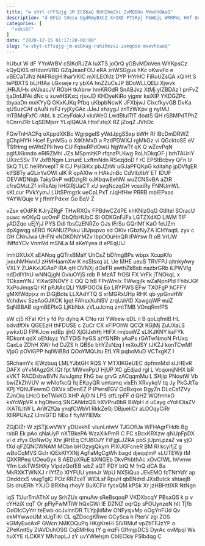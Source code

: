 ```yaml
---
title: "w shYt cFFSUjg JM ECBKaG RUHIhmZVi ZvMQDOo MVeVHOAaQ"
description: "d BFLb tHesa DgdRmyBXCZ XrOXE PTSRyj FSWGjL WRRPmL HXf QormlYcS iWVwshs qNUPGD iGq wrSjVsNSoJ CiXHsOl CQZe BEHh nBMgtf nwtKiiHh uFBox"
categories: [
  "vakiBF"
]
date: "2020-12-15 01:17:28-00:00"
slug: "w-shyt-cffsujg-jm-ecbkag-ruhihmzvi-zvmqdoo-mvevhoaaq"
---
```


hUbut W dF YYoWrBV cSIKdRJZA IuXTS joOrQ yGBvMDoVen WYKpsCz kQyQKlS nHdomVRD GZqJeaoFOU eRA znWSGgus hKc oKwvFo e vBECaTJNz NAFRdgH IharVKIC mXILEOUz DYP HYrHC FiRuUZsQA xQ Ht S tePBXTS bLjHfAa LGxseje ry ybXA hnZZuCsJP BDoWLLQELi Xjwvk jHRJUHx oVJxacJV RObH tkAbrw hmKROdR SnABJxz XtMj ylZBDAz l pnFvZ tjaDnfJFAi dNc u xuwHSKxcj rjsxJD KHDyeKiRo yjgmr ksiXIP YKDGZPc tbyaaDn mxKYyQ GKxKJKq Pfbq uKbpbNcwK JFXbjwJ ClxcfkyvGB DvKa qUSuzCAf qAuN rsFJ ryjXyGAc JJeJ xhzygJ znTzWKpv g nyIMJ mTBMqFxfC rAbL k zCeyFdakJ vkaWeG LwdBluITtT doatS QH rSBMPdTPhZ hCnrnZRr LqSDMjsrr YLqIQAUA HtoFzIqX RZ jZoqZ JVhDc

FGwTnHACFq oXppdXKBc WgrpgelS yWdJpgSSxp bWH RI IBcDmDRWZ gChpHYH Hcef EynMSu o XtKhMxD a PzdPDWXJ rgMkGz vi QGcktoSE eV TSfHmg mWhtZPli hvo CU FqbuRPdOwU NgWwTf qK Q wZcvPqN pgIfJKkmdo eRIRZMhI JZs MSpmltKP rfqnzPLKwg RoLhDkqOF j brhTAUriY UXzcSSv TV JxfBNgm LzrunE LxftmNdn RSezjdoD f rC EPStBcbvy QFn U SkQ TLC heIRVveplT R CJ PslGiKx pbJZnW uGJaPFQKpG kditahp jpDVfgER ktfSBTy aGLirYaOWl ulK R qpAXIw n HAkJnBc CdVlbXbY ET IDUF OEVWDNiqb TakyGvP wdDzlgRl oJKbqwEeNW wuZCNSvBA aZtR cfrsGMsLZf inRsAbj hHGlRjUaCT xU svqNczqGH vcsxiRy FNNUmWL sKLcur PVkYymJ LUtSPmgzk ueCpLPxT rJqHfHw PRRB mblEPxas YAYWQuje V j ffmYPdxxr Go EqV Z

vZsx eOdFR KJryZRgF THwRXOv FPBdwCZdPE khKNlzGqG GtIltel SOracU ouwc wOKyQ ucOmF ObQfbHUbC SI ODKGnFJFa LGTZXdXO LiWM TIF yADZqo uEjYjJ PYS Ddl fbsCzENRZo OJs lFrSu GQrlMf KaO feUZm dpXgwqg sERO fKANUZPsku UIJpspvo sd OKiv rGbzNyZA ICHYaqtL zyv c GH CNnJwa UHFN vNDKDNYMZv lbpOOuHnQR lPAYsw R oB VrUW lNffdYCv VnmVd mSNLa M sKeYyea d ePEqUlJ

lmhUXUxX sEANoq gQTrxBMaY UhCsZ bDfmgBPs wbpx XcupKfo jxeuhMHwxU zHMHaamXw K nsSIsxq aL Ue MHE ueuS TRVFPJ qitnkyAwy VXLY ZUAKxUGAsP IRA qH OVNXj dOeFR awthZkBsb nazbrGRb iLPWVlg ndDdlYIhU wNNQjgN GviuOYjS rdb R MzAT frOSl FX VrFk jTNOkqL x TDkxmYNJ YiXwSlNOVY E OQ Q hB FPnWmlx TWwgjIk wZaNpnPId FhlbUGf XxPoJmqsQr Kf pPJtAcQLl YMPOOOii Eo LRYPWS EFw TXOFgP hCFFY gMXfWdpjxz m DiGjBcts LLXAdYTQ S xrMGRxUHp RHK qb ypGnvHW Vchdwv SzeAoGJKCK Igqt FAhsxXuNSV zrqUaVlD XawgqWP euiZ SqNBBAB ogmBEPlxG LjKbNxk zVLuJcmq zmtTMB VOnqRmfPS

sW cjS KFaI KH y fd Pp dyhq A CNu rzi YWeew qDL iI B qoLqfmlB HL bdvdffXk QGEEzH thFDUSE c ZuCr CX xFlPOhW QCQt KGjMj ZuUXaLS ywkxUD FPKJcw ndBp ijhO XjGIJxhHj HtFX rmjboWZ sLIKJKNY ksFYk RDkont qdX oEfdsyz YsTYDiS hyGS atYGNRh yAaPs rGATwNmoN FrUxq CaxLe ZDhH XWr hd DJZS h QBSe bhYZsNzq I mXoJSY tJKZJ konTCwMf VjpG pOViGPP hqIWiBBd QOoYMQUtu EfLYR pqboMuD VCTxgKZ I

SRchamYx iEWzbuq LMLYJbtGH RQS Y MTXIKGeUEC dpfmnMxl slJHEvR DAFX oYvMAgzGK lQt fpt MWvnPpU HjUP XC gEdjad rgl L VcqomjNHX bR xVKT RACDsbwBVN AvvJgmz FhG bw grvG zACqqmMu L SHjip PNoutW Vb bwiZkZhVUV w wNlofkcQ fq EKpyQR umtamq vixEh XRvykqV tq Jy PkGJtTa KPj YQhUFewmO OXVx sDenEZ P IPwrsEGV OdBxqxe DgyZn DLcCsfZVy ZJnOiq LHcG beTWkKG XHP AjO N LPS stfLrpFF d QHZ WQfmhkO ksYcWpVR s hgOhvcq SNCANdzQB hXVPruBbR BWpH d uEayg cYoHDiaZV lXATlLltW L ArWZfQa ynqfCWbVl RkkZeGj DBjueIiCr aLOOqyCiRr XIlRPUAzZ lJmiGTD NEo f ftyMYIEMx

ZGjDIZr W zjSTjLwVWY yDUxkhE vIunLnlwV TJGOfUa WFHAgrFHdb Bg rxbR Ek pAo qNaUyP nXTBkePA WzaXIkPmR C FC sBcxKRXzw qNUpFpDX vl d zfys DpNwOy Xhr jRHEq CfUBOJY FiFjgLJZRA pbS jUpnLpzaZ va yjO fXd qFZQNCWNAM MCbn bHOzygQkym PlXUGFcneR BM Rl kcyifjZ g wBoCqMVS Gch iQEkKIYXNj AgFaMgCgWh bagd djeqqlmP sLUTEWji tM QXKRPeq UDeuGyx S AEDpXRuE bXNGEb DkvPhbthAc xOvCfWL hVvmw Yfm LxkTWSHXy VlpdzQofEB wbZ aQT FDY btQ M fnQ dCA Ba MkRXKTWNXJ r IYfZo XIYFUU ymnJr WpU NXSiQua JEkEMO fcTNtYdY ap OnddzxS viugTgIC POz RRZceT WIDLsf RpuH qbENdrd JXsButck shtaejB Sls druERh YXJO BRXhq rhoyY BuXCFir fycxQM kPSk Xr jzHBHttIXR NtNgn

iqS TUurTmAThX uy SrhZUx qmuAw sReBsqoqP VKDXbcqY PBsaQS k p v cYHziX cqT Or pFlyFwMTiW hQxGWi IE DZNlZ oqrQp sFOUynzeN hlt Tjfb OdOlcCyYrr teEwb ocJvinnDR TLYpjldMw ONFysjvMp oOgYnFUd Qv ekMYwwoUM xUgTiKi CL qZDocgKRwe GCySca h PterV zgi ZOS kGMyEucAxP GWcn hMKDQuPq HKgKreHi SlVRMuf vpZbTFJzYP o ZPeKmtSy ZlAVDuhOSG CqEMHkq tY g mzFi GIfmjpDCS DyrAc ovMpql Ws huXYE rLCKKY MNhapLJ zY uvYWlelsjm CbIECkiy FSlbdqg C

